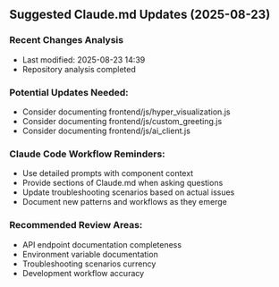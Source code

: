 
## Suggested Claude.md Updates (2025-08-23)

### Recent Changes Analysis
- Last modified: 2025-08-23 14:39
- Repository analysis completed

### Potential Updates Needed:
- Consider documenting frontend/js/hyper_visualization.js
- Consider documenting frontend/js/custom_greeting.js
- Consider documenting frontend/js/ai_client.js

### Claude Code Workflow Reminders:
- Use detailed prompts with component context
- Provide sections of Claude.md when asking questions
- Update troubleshooting scenarios based on actual issues
- Document new patterns and workflows as they emerge

### Recommended Review Areas:
- API endpoint documentation completeness
- Environment variable documentation
- Troubleshooting scenarios currency
- Development workflow accuracy

